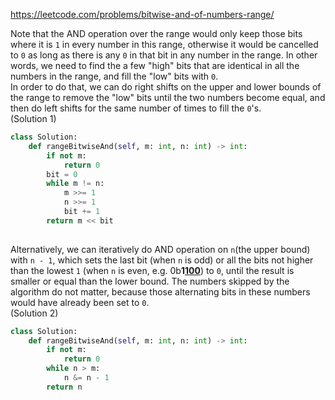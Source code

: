 <https://leetcode.com/problems/bitwise-and-of-numbers-range/>

Note that the AND operation over the range would only keep those bits where it is `1` in every number in this range, otherwise it would be cancelled to `0` as long as there is any `0` in that bit in any number in the range. In other words, we need to find the a few "high" bits that are identical in all the numbers in the range, and fill the "low" bits with `0`.  
In order to do that, we can do right shifts on the upper and lower bounds of the range to remove the "low" bits until the two numbers become equal, and then do left shifts for the same number of times to fill the `0`'s.  
(Solution 1)

```python
class Solution:
    def rangeBitwiseAnd(self, m: int, n: int) -> int:
        if not m:
            return 0
        bit = 0
        while m != n:
            m >>= 1
            n >>= 1
            bit += 1
        return m << bit
    
```

Alternatively, we can iteratively do AND operation on `n`(the upper bound) with `n - 1`, which sets the last bit (when `n` is odd) or all the bits not higher than the lowest `1` (when `n` is even, e.g. 0b**1<u>100</u>**) to `0`, until the result is smaller or equal than the lower bound. The numbers skipped by the algorithm do not matter, because those alternating bits in these numbers would have already been set to `0`.  
(Solution 2)

```python
class Solution:
    def rangeBitwiseAnd(self, m: int, n: int) -> int:
        if not m:
            return 0
        while n > m:
            n &= n - 1
        return n
    
```


